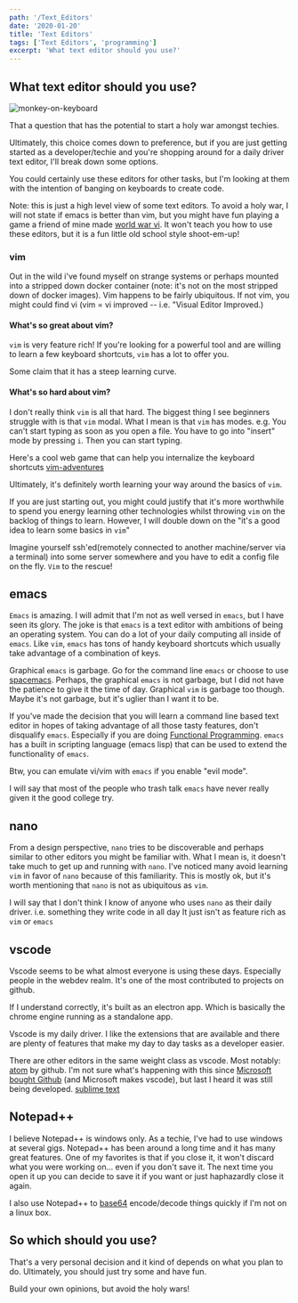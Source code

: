 ```yaml
---
path: '/Text_Editors'
date: '2020-01-20'
title: 'Text Editors'
tags: ['Text Editors', 'programming']
excerpt: 'What text editor should you use?'
---
```


## What text editor should you use?

![monkey-on-keyboard](https://media.giphy.com/media/f5BwvEFBcgzU4/giphy.gif)

That a question that has the potential to start a holy war amongst techies.

Ultimately, this choice comes down to preference, but if you are just getting started as a developer/techie and you're shopping around for a daily driver text editor, I'll break down some options.

You could certainly use these editors for other tasks, but I'm looking at them with the intention of banging on keyboards to create code.

Note: this is just a high level view of some text editors. To avoid a holy war, I will not state if emacs is better than vim, but you might have fun playing a game a friend of mine made [world war vi](http://wordwarvi.sourceforge.net/). It won't teach you how to use these editors, but it is a fun little old school style shoot-em-up!

### vim

Out in the wild i've found myself on strange systems or perhaps mounted into a stripped down docker container (note: it's not on the most stripped down of docker images). Vim happens to be fairly ubiquitous. If not vim, you might could find vi (vim = vi improved -- i.e. "Visual Editor Improved.)

#### What's so great about vim?

`vim` is very feature rich! If you're looking for a powerful tool and are willing to learn a few keyboard shortcuts, `vim` has a lot to offer you.

Some claim that it has a steep learning curve.

#### What's so hard about vim?

I don't really think `vim` is all that hard. The biggest thing I see beginners struggle with is that `vim` modal. What I mean is that `vim` has modes.
e.g. You can't start typing as soon as you open a file. You have to go into "insert" mode by pressing `i`. Then you can start typing.

Here's a cool web game that can help you internalize the keyboard shortcuts [vim-adventures](https://vim-adventures.com/)

Ultimately, it's definitely worth learning your way around the basics of `vim`.

If you are just starting out, you might could justify that it's more worthwhile to spend you energy learning other technologies whilst throwing `vim` on the backlog of things to learn. However, I will double down on the "it's a good idea to learn some basics in `vim`"

Imagine yourself ssh'ed(remotely connected to another machine/server via a terminal) into some server somewhere and you have to edit a config file on the fly. `Vim` to the rescue!

## emacs

`Emacs` is amazing. I will admit that I'm not as well versed in `emacs`, but I have seen its glory. The joke is that `emacs` is a text editor with ambitions of being an operating system. You can do a lot of your daily computing all inside of `emacs`. Like `vim`, `emacs` has tons of handy keyboard shortcuts which usually take advantage of a combination of keys.

Graphical `emacs` is garbage. Go for the command line `emacs` or choose to use [spacemacs](https://www.spacemacs.org/). Perhaps, the graphical `emacs` is not garbage, but I did not have the patience to give it the time of day. Graphical `vim` is garbage too though. Maybe it's not garbage, but it's uglier than I want it to be.

If you've made the decision that you will learn a command line based text editor in hopes of taking advantage of all those tasty features, don't disqualify `emacs`. Especially if you are doing [Functional Programming](https://en.wikipedia.org/wiki/Functional_programming). `emacs` has a built in scripting language (emacs lisp) that can be used to extend the functionality of `emacs`.

Btw, you can emulate vi/vim with `emacs` if you enable "evil mode".

I will say that most of the people who trash talk `emacs` have never really given it the good college try.

## nano

From a design perspective, `nano` tries to be discoverable and perhaps similar to other editors you might be familiar with. What I mean is, it doesn't take much to get up and running with `nano`. I've noticed many avoid learning `vim` in favor of `nano` because of this familiarity. This is mostly ok, but it's worth mentioning that `nano` is not as ubiquitous as `vim`.

I will say that I don't think I know of anyone who uses `nano` as their daily driver. i.e. something they write code in all day
It just isn't as feature rich as `vim` or `emacs`

## vscode

Vscode seems to be what almost everyone is using these days. Especially people in the webdev realm. It's one of the most contributed to projects on github.

If I understand correctly, it's built as an electron app. Which is basically the chrome engine running as a standalone app.

Vscode is my daily driver. I like the extensions that are available and there are plenty of features that make my day to day tasks as a developer easier.

There are other editors in the same weight class as vscode. Most notably:
[atom](https://atom.io/) by github. I'm not sure what's happening with this since [Microsoft bought Github](https://blogs.microsoft.com/blog/2018/10/26/microsoft-completes-github-acquisition/) (and Microsoft makes vscode), but last I heard it was still being developed.
[sublime text](https://www.sublimetext.com/)

## Notepad++

I believe Notepad++ is windows only. As a techie, I've had to use windows at several gigs. Notepad++ has been around a long time and it has many great features. One of my favorites is that if you close it, it won't discard what you were working on... even if you don't save it. The next time you open it up you can decide to save it if you want or just haphazardly close it again.

I also use Notepad++ to [base64](https://en.wikipedia.org/wiki/Base64) encode/decode things quickly if I'm not on a linux box.

## So which should you use?

That's a very personal decision and it kind of depends on what you plan to do. Ultimately, you should just try some and have fun.

Build your own opinions, but avoid the holy wars!
